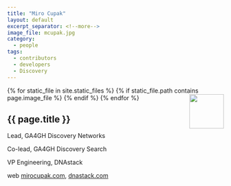 ```yaml
---
title: "Miro Cupak"
layout: default
excerpt_separator: <!--more-->
image_file: mcupak.jpg
category:
  - people
tags:
  - contributors
  - developers
  - Discovery
---
```


{% for static_file in site.static_files %}
  {% if static_file.path contains page.image_file %}
<img style="float: right; width: 80px;" src="{{ static_file.path | relative_url}}" />
  {% endif %}
{% endfor %}

## {{ page.title }}

Lead, GA4GH Discovery Networks

Co-lead, GA4GH Discovery Search

VP Engineering, DNAstack

<!--more-->

web [mirocupak.com](https://mirocupak.com/), [dnastack.com](https://dnastack.com)

